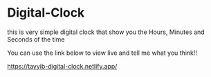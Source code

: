 # Digital-Clock

this is very simple digital clock that show you the Hours, Minutes and Seconds of the time

You can use the link below to view live and tell me what you think!!

https://tayyib-digital-clock.netlify.app/
